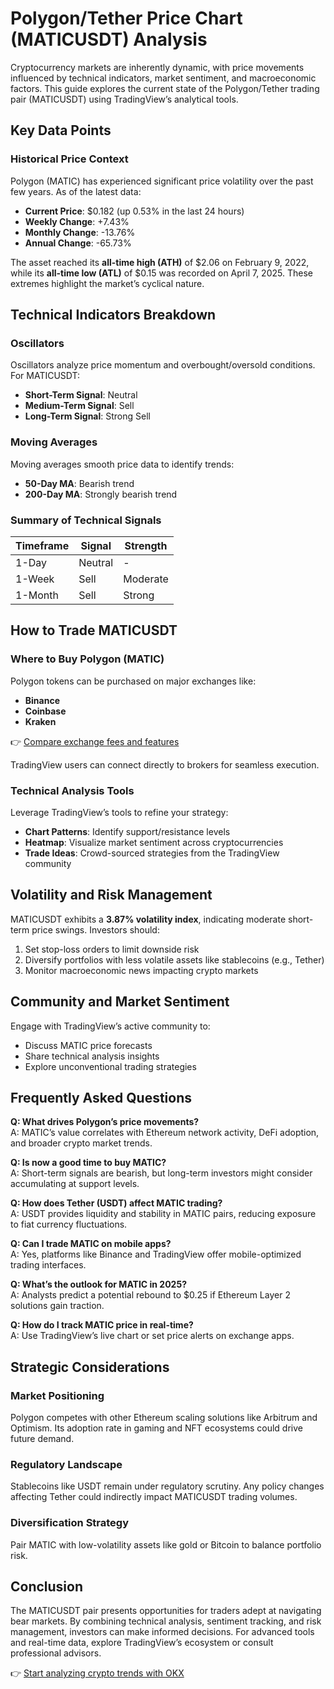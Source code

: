 # Polygon/Tether Price Chart (MATICUSDT) Analysis  

Cryptocurrency markets are inherently dynamic, with price movements influenced by technical indicators, market sentiment, and macroeconomic factors. This guide explores the current state of the Polygon/Tether trading pair (MATICUSDT) using TradingView’s analytical tools.  

## Key Data Points  

### Historical Price Context  
Polygon (MATIC) has experienced significant price volatility over the past few years. As of the latest data:  
- **Current Price**: $0.182 (up 0.53% in the last 24 hours)  
- **Weekly Change**: +7.43%  
- **Monthly Change**: -13.76%  
- **Annual Change**: -65.73%  

The asset reached its **all-time high (ATH)** of $2.06 on February 9, 2022, while its **all-time low (ATL)** of $0.15 was recorded on April 7, 2025. These extremes highlight the market’s cyclical nature.  

## Technical Indicators Breakdown  

### Oscillators  
Oscillators analyze price momentum and overbought/oversold conditions. For MATICUSDT:  
- **Short-Term Signal**: Neutral  
- **Medium-Term Signal**: Sell  
- **Long-Term Signal**: Strong Sell  

### Moving Averages  
Moving averages smooth price data to identify trends:  
- **50-Day MA**: Bearish trend  
- **200-Day MA**: Strongly bearish trend  

### Summary of Technical Signals  
| Timeframe | Signal     | Strength   |  
|-----------|------------|------------|  
| 1-Day     | Neutral    | -          |  
| 1-Week    | Sell       | Moderate   |  
| 1-Month   | Sell       | Strong     |  

## How to Trade MATICUSDT  

### Where to Buy Polygon (MATIC)  
Polygon tokens can be purchased on major exchanges like:  
- **Binance**  
- **Coinbase**  
- **Kraken**  

👉 [Compare exchange fees and features](https://bit.ly/okx-bonus)  

TradingView users can connect directly to brokers for seamless execution.  

### Technical Analysis Tools  
Leverage TradingView’s tools to refine your strategy:  
- **Chart Patterns**: Identify support/resistance levels  
- **Heatmap**: Visualize market sentiment across cryptocurrencies  
- **Trade Ideas**: Crowd-sourced strategies from the TradingView community  

## Volatility and Risk Management  

MATICUSDT exhibits a **3.87% volatility index**, indicating moderate short-term price swings. Investors should:  
1. Set stop-loss orders to limit downside risk  
2. Diversify portfolios with less volatile assets like stablecoins (e.g., Tether)  
3. Monitor macroeconomic news impacting crypto markets  

## Community and Market Sentiment  

Engage with TradingView’s active community to:  
- Discuss MATIC price forecasts  
- Share technical analysis insights  
- Explore unconventional trading strategies  

## Frequently Asked Questions  

**Q: What drives Polygon’s price movements?**  
A: MATIC’s value correlates with Ethereum network activity, DeFi adoption, and broader crypto market trends.  

**Q: Is now a good time to buy MATIC?**  
A: Short-term signals are bearish, but long-term investors might consider accumulating at support levels.  

**Q: How does Tether (USDT) affect MATIC trading?**  
A: USDT provides liquidity and stability in MATIC pairs, reducing exposure to fiat currency fluctuations.  

**Q: Can I trade MATIC on mobile apps?**  
A: Yes, platforms like Binance and TradingView offer mobile-optimized trading interfaces.  

**Q: What’s the outlook for MATIC in 2025?**  
A: Analysts predict a potential rebound to $0.25 if Ethereum Layer 2 solutions gain traction.  

**Q: How do I track MATIC price in real-time?**  
A: Use TradingView’s live chart or set price alerts on exchange apps.  

## Strategic Considerations  

### Market Positioning  
Polygon competes with other Ethereum scaling solutions like Arbitrum and Optimism. Its adoption rate in gaming and NFT ecosystems could drive future demand.  

### Regulatory Landscape  
Stablecoins like USDT remain under regulatory scrutiny. Any policy changes affecting Tether could indirectly impact MATICUSDT trading volumes.  

### Diversification Strategy  
Pair MATIC with low-volatility assets like gold or Bitcoin to balance portfolio risk.  

## Conclusion  

The MATICUSDT pair presents opportunities for traders adept at navigating bear markets. By combining technical analysis, sentiment tracking, and risk management, investors can make informed decisions. For advanced tools and real-time data, explore TradingView’s ecosystem or consult professional advisors.  

👉 [Start analyzing crypto trends with OKX](https://bit.ly/okx-bonus)